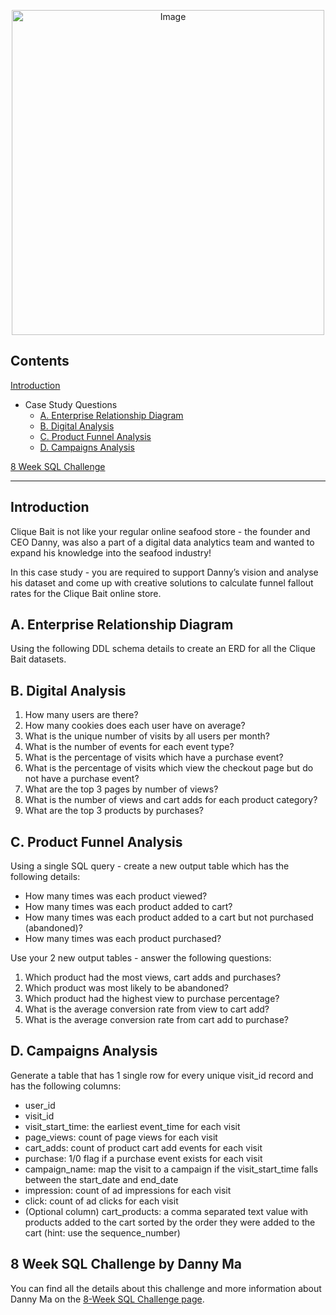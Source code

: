 <p align="center">
<img src="https://user-images.githubusercontent.com/81607668/134615258-d1108e0d-0816-4cd7-a972-d45580f82352.png" alt="Image" width="500" height="520">
</p>

## Contents

[Introduction](#introduction)

- Case Study Questions
  - [A. Enterprise Relationship Diagram](#a-er)
  - [B. Digital Analysis](#b-digital-analysis)
  - [C. Product Funnel Analysis](#c-product-funnel-analysis)
  - [D. Campaigns Analysis](#d-campaigns-analysis)

[8 Week SQL Challenge](#challenge)
***
<a name="introduction"/>

## Introduction
Clique Bait is not like your regular online seafood store - the founder and CEO Danny, was also a part of a digital data analytics team and wanted to expand his knowledge into the seafood industry!

In this case study - you are required to support Danny’s vision and analyse his dataset and come up with creative solutions to calculate funnel fallout rates for the Clique Bait online store.

<a name="a-er"/>

## A. Enterprise Relationship Diagram

Using the following DDL schema details to create an ERD for all the Clique Bait datasets.


<a name="b-digital-analysis"/>

## B. Digital Analysis

1. How many users are there?
2. How many cookies does each user have on average?
3. What is the unique number of visits by all users per month?
4. What is the number of events for each event type?
5. What is the percentage of visits which have a purchase event?
6. What is the percentage of visits which view the checkout page but do not have a purchase event?
7. What are the top 3 pages by number of views?
8. What is the number of views and cart adds for each product category?
9. What are the top 3 products by purchases?

<a name="c-product-funnel-analysis"/>

## C. Product Funnel Analysis

Using a single SQL query - create a new output table which has the following details:

-  How many times was each product viewed?
-  How many times was each product added to cart?
-  How many times was each product added to a cart but not purchased (abandoned)?
-  How many times was each product purchased?

Use your 2 new output tables - answer the following questions:

1. Which product had the most views, cart adds and purchases?
2. Which product was most likely to be abandoned?
3. Which product had the highest view to purchase percentage?
4. What is the average conversion rate from view to cart add?
5. What is the average conversion rate from cart add to purchase?

<a name="d-campaigns-analysis"/>

## D. Campaigns Analysis

Generate a table that has 1 single row for every unique visit_id record and has the following columns:

- user_id
- visit_id
- visit_start_time: the earliest event_time for each visit
- page_views: count of page views for each visit
- cart_adds: count of product cart add events for each visit
- purchase: 1/0 flag if a purchase event exists for each visit
- campaign_name: map the visit to a campaign if the visit_start_time falls between the start_date and end_date
- impression: count of ad impressions for each visit
- click: count of ad clicks for each visit
- (Optional column) cart_products: a comma separated text value with products added to the cart sorted by the order they were added to the cart (hint: use the sequence_number)

<a name="challenge"/>

## 8 Week SQL Challenge by Danny Ma

You can find all the details about this challenge and more information about Danny Ma on the [8-Week SQL Challenge page](https://8weeksqlchallenge.com/).